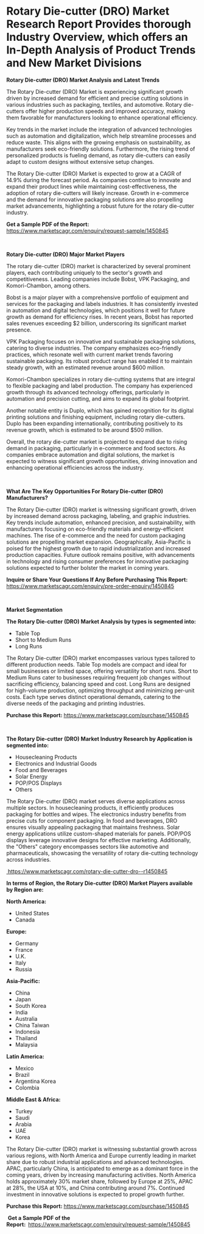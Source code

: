 <p><h1>Rotary Die-cutter (DRO) Market Research Report Provides thorough Industry Overview, which offers an In-Depth Analysis of Product Trends and New Market Divisions</h1></p><p><strong>Rotary Die-cutter (DRO) Market Analysis and Latest Trends</strong></p>
<p><p>The Rotary Die-cutter (DRO) Market is experiencing significant growth driven by increased demand for efficient and precise cutting solutions in various industries such as packaging, textiles, and automotive. Rotary die-cutters offer higher production speeds and improved accuracy, making them favorable for manufacturers looking to enhance operational efficiency. </p><p>Key trends in the market include the integration of advanced technologies such as automation and digitalization, which help streamline processes and reduce waste. This aligns with the growing emphasis on sustainability, as manufacturers seek eco-friendly solutions. Furthermore, the rising trend of personalized products is fueling demand, as rotary die-cutters can easily adapt to custom designs without extensive setup changes.</p><p>The Rotary Die-cutter (DRO) Market is expected to grow at a CAGR of 14.9% during the forecast period. As companies continue to innovate and expand their product lines while maintaining cost-effectiveness, the adoption of rotary die-cutters will likely increase. Growth in e-commerce and the demand for innovative packaging solutions are also propelling market advancements, highlighting a robust future for the rotary die-cutter industry.</p></p>
<p><strong>Get a Sample PDF of the Report:&nbsp;</strong> <a href="https://www.marketscagr.com/enquiry/request-sample/1450845?utm_campaign=2653&utm_medium=2&utm_source=Github&utm_content=ia&utm_term=16042025&utm_id=rotary-die-cutter-dro">https://www.marketscagr.com/enquiry/request-sample/1450845</a></p>
<p>&nbsp;</p>
<p><strong>Rotary Die-cutter (DRO) Major Market Players</strong></p>
<p><p>The rotary die-cutter (DRO) market is characterized by several prominent players, each contributing uniquely to the sector's growth and competitiveness. Leading companies include Bobst, VPK Packaging, and Komori-Chambon, among others. </p><p>Bobst is a major player with a comprehensive portfolio of equipment and services for the packaging and labels industries. It has consistently invested in automation and digital technologies, which positions it well for future growth as demand for efficiency rises. In recent years, Bobst has reported sales revenues exceeding $2 billion, underscoring its significant market presence.</p><p>VPK Packaging focuses on innovative and sustainable packaging solutions, catering to diverse industries. The company emphasizes eco-friendly practices, which resonate well with current market trends favoring sustainable packaging. Its robust product range has enabled it to maintain steady growth, with an estimated revenue around $600 million.</p><p>Komori-Chambon specializes in rotary die-cutting systems that are integral to flexible packaging and label production. The company has experienced growth through its advanced technology offerings, particularly in automation and precision cutting, and aims to expand its global footprint.</p><p>Another notable entity is Duplo, which has gained recognition for its digital printing solutions and finishing equipment, including rotary die-cutters. Duplo has been expanding internationally, contributing positively to its revenue growth, which is estimated to be around $500 million.</p><p>Overall, the rotary die-cutter market is projected to expand due to rising demand in packaging, particularly in e-commerce and food sectors. As companies embrace automation and digital solutions, the market is expected to witness significant growth opportunities, driving innovation and enhancing operational efficiencies across the industry.</p></p>
<p>&nbsp;</p>
<p><strong>What Are The Key Opportunities For Rotary Die-cutter (DRO) Manufacturers?</strong></p>
<p><p>The Rotary Die-cutter (DRO) market is witnessing significant growth, driven by increased demand across packaging, labeling, and graphic industries. Key trends include automation, enhanced precision, and sustainability, with manufacturers focusing on eco-friendly materials and energy-efficient machines. The rise of e-commerce and the need for custom packaging solutions are propelling market expansion. Geographically, Asia-Pacific is poised for the highest growth due to rapid industrialization and increased production capacities. Future outlook remains positive, with advancements in technology and rising consumer preferences for innovative packaging solutions expected to further bolster the market in coming years.</p></p>
<p><strong>Inquire or Share Your Questions If Any Before Purchasing This Report:</strong> <a href="https://www.marketscagr.com/enquiry/pre-order-enquiry/1450845?utm_campaign=2653&utm_medium=2&utm_source=Github&utm_content=ia&utm_term=16042025&utm_id=rotary-die-cutter-dro">https://www.marketscagr.com/enquiry/pre-order-enquiry/1450845</a></p>
<p>&nbsp;</p>
<p><strong>Market Segmentation</strong></p>
<p><strong>The Rotary Die-cutter (DRO) Market Analysis by types is segmented into:</strong></p>
<p><ul><li>Table Top</li><li>Short to Medium Runs</li><li>Long Runs</li></ul></p>
<p><p>The Rotary Die-cutter (DRO) market encompasses various types tailored to different production needs. Table Top models are compact and ideal for small businesses or limited space, offering versatility for short runs. Short to Medium Runs cater to businesses requiring frequent job changes without sacrificing efficiency, balancing speed and cost. Long Runs are designed for high-volume production, optimizing throughput and minimizing per-unit costs. Each type serves distinct operational demands, catering to the diverse needs of the packaging and printing industries.</p></p>
<p><strong>Purchase this Report:&nbsp;</strong><a href="https://www.marketscagr.com/purchase/1450845?utm_campaign=2653&utm_medium=2&utm_source=Github&utm_content=ia&utm_term=16042025&utm_id=rotary-die-cutter-dro">https://www.marketscagr.com/purchase/1450845</a></p>
<p>&nbsp;</p>
<p><strong>The Rotary Die-cutter (DRO) Market Industry Research by Application is segmented into:</strong></p>
<p><ul><li>Housecleaning Products</li><li>Electronics and Industrial Goods</li><li>Food and Beverages</li><li>Solar Energy</li><li>POP/POS Displays</li><li>Others</li></ul></p>
<p><p>The Rotary Die-cutter (DRO) market serves diverse applications across multiple sectors. In housecleaning products, it efficiently produces packaging for bottles and wipes. The electronics industry benefits from precise cuts for component packaging. In food and beverages, DRO ensures visually appealing packaging that maintains freshness. Solar energy applications utilize custom-shaped materials for panels. POP/POS displays leverage innovative designs for effective marketing. Additionally, the "Others" category encompasses sectors like automotive and pharmaceuticals, showcasing the versatility of rotary die-cutting technology across industries.</p></p>
<p><a href="https://www.marketscagr.com/rotary-die-cutter-dro--r1450845?utm_campaign=2653&utm_medium=2&utm_source=Github&utm_content=ia&utm_term=16042025&utm_id=rotary-die-cutter-dro">&nbsp;https://www.marketscagr.com/rotary-die-cutter-dro--r1450845</a></p>
<p><strong>In terms of Region, the Rotary Die-cutter (DRO) Market Players available by Region are:</strong></p>
<p>
    <p> <strong> North America: </strong>
        <ul>
            <li>United States</li>
            <li>Canada</li>
        </ul>
        </p> 
    <p> <strong> Europe: </strong>
        <ul>
            <li>Germany</li>
            <li>France</li>
            <li>U.K.</li>
            <li>Italy</li>
            <li>Russia</li>
        </ul>
        </p> 
    <p> <strong> Asia-Pacific: </strong>
        <ul>
            <li>China</li>
            <li>Japan</li>
            <li>South Korea</li>
            <li>India</li>
            <li>Australia</li>
            <li>China Taiwan</li>
            <li>Indonesia</li>
            <li>Thailand</li>
            <li>Malaysia</li>
        </ul>
        </p> 
    <p> <strong> Latin America: </strong>
        <ul>
            <li>Mexico</li>
            <li>Brazil</li>
            <li>Argentina Korea</li>
            <li>Colombia</li>
        </ul>
        </p> 
    <p> <strong> Middle East & Africa: </strong>
        <ul>
            <li>Turkey</li>
            <li>Saudi</li>
            <li>Arabia</li>
            <li>UAE</li>
            <li>Korea</li>
        </ul>
    </p>
    </p>
<p><p>The Rotary Die-cutter (DRO) market is witnessing substantial growth across various regions, with North America and Europe currently leading in market share due to robust industrial applications and advanced technologies. APAC, particularly China, is anticipated to emerge as a dominant force in the coming years, driven by increasing manufacturing activities. North America holds approximately 30% market share, followed by Europe at 25%, APAC at 28%, the USA at 10%, and China contributing around 7%. Continued investment in innovative solutions is expected to propel growth further.</p></p>
<p><strong>Purchase this Report: </strong><a href="https://www.marketscagr.com/purchase/1450845?utm_campaign=2653&utm_medium=2&utm_source=Github&utm_content=ia&utm_term=16042025&utm_id=rotary-die-cutter-dro">https://www.marketscagr.com/purchase/1450845</a></p>
<p>&nbsp;<strong>Get a Sample PDF of the Report:&nbsp;&nbsp;</strong><a href="https://www.marketscagr.com/enquiry/request-sample/1450845?utm_campaign=2653&utm_medium=2&utm_source=Github&utm_content=ia&utm_term=16042025&utm_id=rotary-die-cutter-dro">https://www.marketscagr.com/enquiry/request-sample/1450845</a></p>
<p><strong></strong></p>
<p><p></p><p></p><p></p></p>